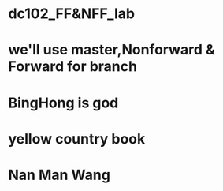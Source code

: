 # dc102_FF&NFF_lab
# we'll use master,Nonforward & Forward for branch
# BingHong is god
# yellow country book
# Nan Man Wang

